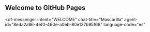 ## Welcome to GitHub Pages

<script src="https://www.gstatic.com/dialogflow-console/fast/messenger/bootstrap.js?v=1"></script>
<df-messenger
  intent="WELCOME"
  chat-title="Mascarilla"
  agent-id="8eda2a86-4ef0-460e-a0eb-80e137b95f68"
  language-code="es"
></df-messenger>

